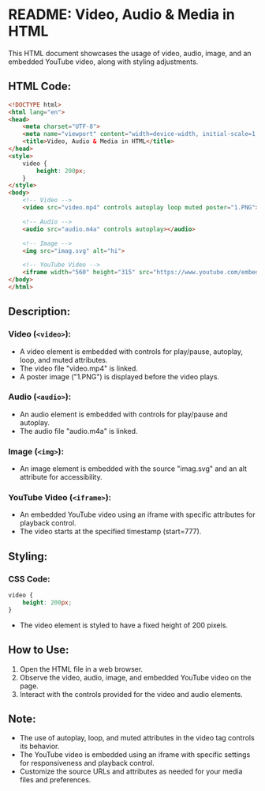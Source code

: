 # README: Video, Audio & Media in HTML

This HTML document showcases the usage of video, audio, image, and an embedded YouTube video, along with styling adjustments. 

## HTML Code:

```html
<!DOCTYPE html>
<html lang="en">
<head>
    <meta charset="UTF-8">
    <meta name="viewport" content="width=device-width, initial-scale=1.0">
    <title>Video, Audio & Media in HTML</title>
</head>
<style>
    video {
        height: 200px;
    }
</style>
<body>
    <!-- Video -->
    <video src="video.mp4" controls autoplay loop muted poster="1.PNG"></video>

    <!-- Audio -->
    <audio src="audio.m4a" controls autoplay></audio>

    <!-- Image -->
    <img src="imag.svg" alt="hi">

    <!-- YouTube Video -->
    <iframe width="560" height="315" src="https://www.youtube.com/embed/XZwBNDGuWGU?si=fFadpNDlLGz3OJCe&amp;start=777" title="YouTube video player" frameborder="0" allow="accelerometer; autoplay; clipboard-write; encrypted-media; gyroscope; picture-in-picture; web-share" allowfullscreen></iframe>
</body>
</html>
```

## Description:

### Video (`<video>`):
- A video element is embedded with controls for play/pause, autoplay, loop, and muted attributes.
- The video file "video.mp4" is linked.
- A poster image ("1.PNG") is displayed before the video plays.

### Audio (`<audio>`):
- An audio element is embedded with controls for play/pause and autoplay.
- The audio file "audio.m4a" is linked.

### Image (`<img>`):
- An image element is embedded with the source "imag.svg" and an alt attribute for accessibility.

### YouTube Video (`<iframe>`):
- An embedded YouTube video using an iframe with specific attributes for playback control.
- The video starts at the specified timestamp (start=777).

## Styling:

### CSS Code:
```css
video {
    height: 200px;
}
```

- The video element is styled to have a fixed height of 200 pixels.

## How to Use:

1. Open the HTML file in a web browser.
2. Observe the video, audio, image, and embedded YouTube video on the page.
3. Interact with the controls provided for the video and audio elements.

## Note:

- The use of autoplay, loop, and muted attributes in the video tag controls its behavior.
- The YouTube video is embedded using an iframe with specific settings for responsiveness and playback control.
- Customize the source URLs and attributes as needed for your media files and preferences.